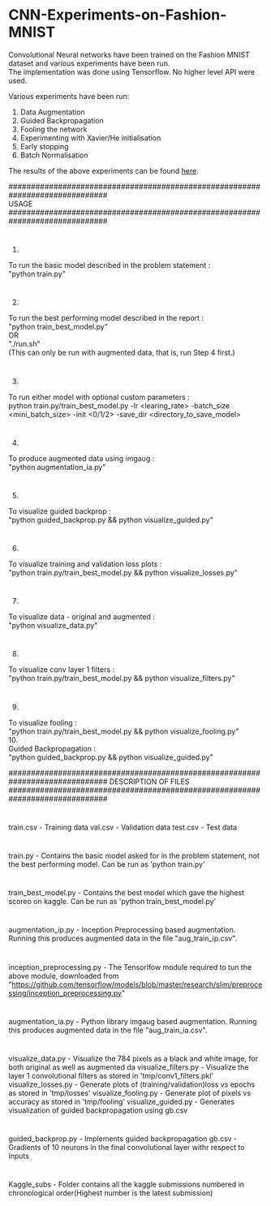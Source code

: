 # CNN-Experiments-on-Fashion-MNIST  
Convolutional Neural networks have been trained on the Fashion MNIST dataset and various experiments have been run.  
The implementation was done using Tensorflow. No higher level API were used.  

Various experiments have been run:  
1. Data Augmentation  
2. Guided Backpropagation
3. Fooling the network  
4. Experimenting with Xavier/He initialisation
5. Early stopping  
6. Batch Normalisation  

The results of the above experiments can be found [here](https://github.com/shubhangighosh/CNN-Experiments-on-Fashion-MNIST/blob/master/Report.pdf).

##############################################################################  
USAGE  
##############################################################################  
#  
1.   
To run the basic model described in the problem statement :   
"python train.py"  
#  
2.  
To run the best performing model described in the report :   
"python train_best_model.py"  
OR  
"./run.sh"  
(This can only be run with augmented data, that is, run Step 4 first.)  
#  
3.  
To run either model with optional custom parameters :  
python train.py/train_best_model.py -lr <learing_rate> -batch_size <mini_batch_size> -init <0/1/2> -save_dir <directory_to_save_model>   
#  
4.  
To produce augmented data using imgaug :  
"python augmentation_ia.py"  
#  
5.
To visualize guided backprop :   
"python guided_backprop.py && python visualize_guided.py"  
#  
6.  
To visualize training and validation loss plots :   
"python train.py/train_best_model.py && python visualize_losses.py"  
#  
7.  
To visualize data - original and augmented :   
"python visualize_data.py"  
#  
8.  
To visualize conv layer 1 filters :   
"python train.py/train_best_model.py && python visualize_filters.py"  
#  
9.  
To visualize fooling :   
"python train.py/train_best_model.py && python visualize_fooling.py"  
10.  
Guided Backpropagation :   
"python guided_backprop.py && python visualize_guided.py"  







##############################################################################
DESCRIPTION OF FILES 
############################################################################## 
#
train.csv - Training data
val.csv - Validation data
test.csv - Test data
#
#
#
train.py - Contains the basic model asked for in the problem statement, not the best performing model. Can be run as 'python train.py'
#
train_best_model.py - Contains the best model which gave the highest scoreo on kaggle. Can be run as 'python train_best_model.py'
#
#
#
augmentation_ip.py - Inception Preprocessing based augmentation. Running this produces augmented data in the file "aug_train_ip.csv".
#
inception_preprocessing.py - The Tensorlfow module required to tun the above module, downloaded from "https://github.com/tensorflow/models/blob/master/research/slim/preprocessing/inception_preprocessing.py"
#
augmentation_ia.py - Python library imgaug based augmentation. Running this produces augmented data in the file "aug_train_ia.csv".
#
#
#
visualize_data.py - Visualize the 784 pixels as a black and white image, for both original as well as augmented da
visualize_filters.py - Visualize the layer 1 convolutional filters as stored in 'tmp/conv1_filters.pkl'
visualize_losses.py - Generate plots of (training/validation)loss vs epochs as stored in 'tmp/losses'
visualize_fooling.py - Generate plot of pixels vs accuracy as stored in 'tmp/fooling'
visualize_guided.py - Generates visualization of guided backpropagation using gb.csv
#
#
#
guided_backprop.py - Implements guided backpropagation
gb.csv - Gradients of 10 neurons in the final convolutional layer withr respect to inputs
#
#
#
Kaggle_subs - Folder contains all the kaggle submissions numbered in chronological order(Highest number is the latest submission)






